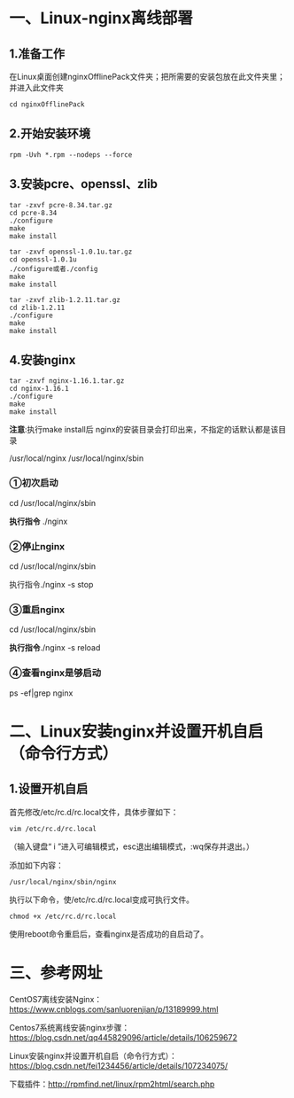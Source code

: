 # 一、Linux-nginx离线部署

## 1.准备工作

在Linux桌面创建nginxOfflinePack文件夹；把所需要的安装包放在此文件夹里；并进入此文件夹 

```apl
cd nginxOfflinePack
```

## 2.开始安装环境

```apl
rpm -Uvh *.rpm --nodeps --force
```

## 3.安装pcre、openssl、zlib

```apl
tar -zxvf pcre-8.34.tar.gz
cd pcre-8.34
./configure
make
make install

tar -zxvf openssl-1.0.1u.tar.gz
cd openssl-1.0.1u
./configure或者./config
make
make install

tar -zxvf zlib-1.2.11.tar.gz
cd zlib-1.2.11
./configure
make
make install
```

## 4.安装nginx

```apl
tar -zxvf nginx-1.16.1.tar.gz
cd nginx-1.16.1
./configure
make
make install
```

**注意**:执行make install后 nginx的安装目录会打印出来，不指定的话默认都是该目录

/usr/local/nginx     /usr/local/nginx/sbin

### ①初次启动

cd /usr/local/nginx/sbin

**执行指令** ./nginx

### ②停止nginx

cd /usr/local/nginx/sbin

执行指令./nginx -s stop

### ③重启nginx

cd /usr/local/nginx/sbin

**执行指令**./nginx -s reload

### ④查看nginx是够启动

ps -ef|grep nginx

# 二、Linux安装nginx并设置开机自启（命令行方式）

## 1.设置开机自启

首先修改/etc/rc.d/rc.local文件，具体步骤如下：

```apl
vim /etc/rc.d/rc.local
```

（输入键盘“ i ”进入可编辑模式，esc退出编辑模式，:wq保存并退出。）

添加如下内容：

```api
/usr/local/nginx/sbin/nginx
```

执行以下命令，使/etc/rc.d/rc.local变成可执行文件。

```apl
chmod +x /etc/rc.d/rc.local
```

使用reboot命令重启后，查看nginx是否成功的自启动了。

# 三、参考网址

CentOS7离线安装Nginx：https://www.cnblogs.com/sanluorenjian/p/13189999.html

Centos7系统离线安装nginx步骤：https://blog.csdn.net/qq445829096/article/details/106259672

Linux安装nginx并设置开机自启（命令行方式）：https://blog.csdn.net/fei1234456/article/details/107234075/

下载插件：http://rpmfind.net/linux/rpm2html/search.php